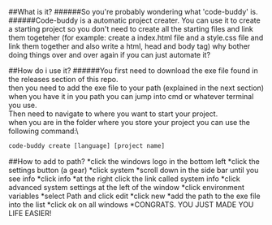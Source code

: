 ##What is it?
######So you're probably wondering what 'code-buddy' is.
######Code-buddy is a automatic project creater. You can use it to create a starting project so you don't need to create all the starting files and link
them togeteher (for example: create a index.html file and a style.css file and link them together and also write a html, head and body tag) why bother
doing things over and over again if you can just automate it?

##How do i use it?
######You first need to download the exe file found in the releases section of this repo.\
then you need to add the exe file to your path (explained in the next section)\
when you have it in you path you can jump into cmd or whatever terminal you use.\
Then need to navigate to where you want to start your project.\
when you are in the folder where you store your project you can use the following command:\
```bat
code-buddy create [language] [project name]
```

##How to add to path?
*click the windows logo in the bottom left
*click the settings button (a gear)
*click system
*scroll down in the side bar until you see info
*click info
*at the right click the link called system info
*click advanced system settings at the left of the window
*click environment variables
*select Path and click edit
*click new
*add the path to the exe file into the list
*click ok on all windows
*CONGRATS. YOU JUST MADE YOU LIFE EASIER!